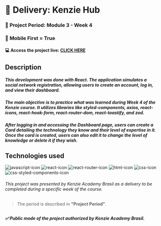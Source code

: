 # 🏁 Delivery: Kenzie Hub

### 📅 **Project Period:** Module 3 - Week 4
### 📱 **Mobile First =** True
#### 💻 **Access the project live**: [CLICK HERE](https://kenzie-hub-react-red.vercel.app) 

## **Description**
##### This development was done with React. The application simulates a social network registration, allowing users to create an account, log in, and view their dashboard.

##### The main objective is to practice what was learned during Week 4 of the Kenzie course. It utilizes libraries like styled-components, axios, react-icons, react-hook-form, react-router-dom, react-toastify, and zod. 
##### After logging in and accessing the Dashboard page, users can create a Card detailing the technology they know and their level of expertise in it. Once the card is created, users can also edit it to change the level of knowledge or delete it if they wish.

## Technologies used

<div>
    <img src="https://img.shields.io/badge/JavaScript-F7DF1E?style=for-the-badge&logo=javascript&logoColor=black" alt="javascript-icon">
    <img src="https://img.shields.io/badge/React-20232A?style=for-the-badge&logo=react&logoColor=61DAFB" alt="react-icon">
    <img src="https://img.shields.io/badge/React_Router-CA4245?style=for-the-badge&logo=react-router&logoColor=white" alt="react-router-icon">
    <img src="https://img.shields.io/badge/HTML5-E34F26?style=for-the-badge&logo=html5&logoColor=white" alt="html-icon">
    <img src="https://img.shields.io/badge/CSS3-1572B6?style=for-the-badge&logo=css3&logoColor=white" alt="css-icon">
    <img src="https://img.shields.io/badge/styled--components-DB7093?style=for-the-badge&logo=styled-components&logoColor=white" alt="css-styled-components-icon">
</div>

###### This project was presented by Kenzie Academy Brasil as a delivery to be completed during a specific week of the course.
> The period is described in **"Project Period"**.

##
##### :white_check_mark: Public mode of the project authorized by Kenzie Academy Brasil.
